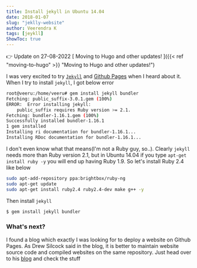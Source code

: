 ```yaml
---
title: Install jekyll in Ubuntu 14.04
date: 2018-01-07
slug: "jeklly-website"
author: Veerendra K
tags: [jeykll]
ShowToc: true
---
```


:point_right: Update on 27-08-2022 [ Moving to Hugo and other updates! ]({{< ref "moving-to-hugo" >}} "Moving to Hugo and other updates!")

I was very excited to try [`Jekyll`](https://jekyllrb.com/) and [Github Pages](https://pages.github.com/) when I heard about it. When I try to install `jekyll`, I got below error
```bash
root@veeru:/home/veeru# gem install jekyll bundler
Fetching: public_suffix-3.0.1.gem (100%)
ERROR:  Error installing jekyll:
    public_suffix requires Ruby version >= 2.1.
Fetching: bundler-1.16.1.gem (100%)
Successfully installed bundler-1.16.1
1 gem installed
Installing ri documentation for bundler-1.16.1...
Installing RDoc documentation for bundler-1.16.1...
```

I don't even know what that means(I'm not a Ruby guy, so..). Clearly `jekyll` needs more than Ruby version 2.1, but in Ubuntu 14.04 if you type `apt-get install ruby -y` you will end up having Ruby 1.9. So let's install Ruby 2.4 like below

```bash
sudo apt-add-repository ppa:brightbox/ruby-ng
sudo apt-get update
sudo apt-get install ruby2.4 ruby2.4-dev make g++ -y
```

Then install `jekyll`

```bash
$ gem install jekyll bundler
```

### What's next?
I found a blog which exactly I was looking for to deploy a website on Github Pages. As Drew Silcock said in the blog, it is better to maintain website source code and compiled websites on the same repository. Just head over to his [blog](https://drewsilcock.co.uk/custom-jekyll-plugins) and check the stuff

